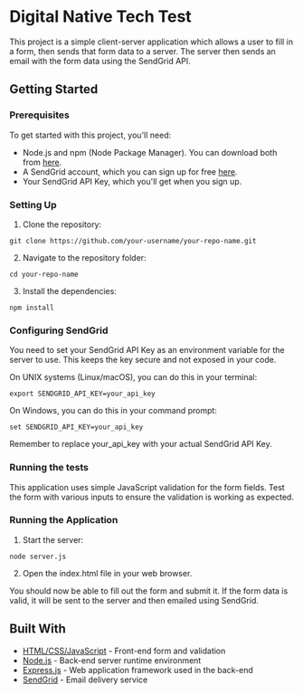 # Digital Native Tech Test

This project is a simple client-server application which allows a user to fill in a form, then sends that form data to a server. The server then sends an email with the form data using the SendGrid API.

## Getting Started

### Prerequisites

To get started with this project, you'll need:

- Node.js and npm (Node Package Manager). You can download both from [here](https://nodejs.org).
- A SendGrid account, which you can sign up for free [here](https://sendgrid.com/free).
- Your SendGrid API Key, which you'll get when you sign up.

### Setting Up

1. Clone the repository:

```shell
git clone https://github.com/your-username/your-repo-name.git
```

2. Navigate to the repository folder:

```shell
cd your-repo-name
```

3. Install the dependencies:

```shell
npm install
```

### Configuring SendGrid

You need to set your SendGrid API Key as an environment variable for the server to use. This keeps the key secure and not exposed in your code.

On UNIX systems (Linux/macOS), you can do this in your terminal:

```shell
export SENDGRID_API_KEY=your_api_key
```

On Windows, you can do this in your command prompt:

```shell
set SENDGRID_API_KEY=your_api_key
```

Remember to replace your_api_key with your actual SendGrid API Key.

### Running the tests

This application uses simple JavaScript validation for the form fields. Test the form with various inputs to ensure the validation is working as expected.

### Running the Application

1. Start the server:

```shell
node server.js
```

2. Open the index.html file in your web browser.

You should now be able to fill out the form and submit it. If the form data is valid, it will be sent to the server and then emailed using SendGrid.

## Built With

- [HTML/CSS/JavaScript](https://developer.mozilla.org/en-US/docs/Web) - Front-end form and validation
- [Node.js](https://nodejs.org) - Back-end server runtime environment
- [Express.js](https://expressjs.com) - Web application framework used in the back-end
- [SendGrid](https://sendgrid.com) - Email delivery service
